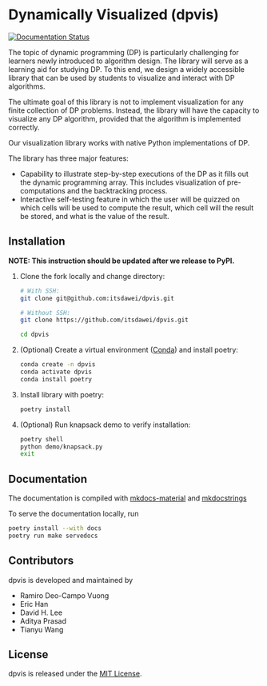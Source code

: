 # Dynamically Visualized (dpvis)

[![Documentation Status](https://readthedocs.org/projects/dpvis/badge/?version=latest)](https://dpvis.readthedocs.io/en/latest/?badge=latest)

The topic of dynamic programming (DP) is particularly challenging for learners
newly introduced to algorithm design. The library will serve as a learning aid
for studying DP. To this end, we design a widely accessible library that can be
used by students to visualize and interact with DP algorithms.

The ultimate goal of this library is not to implement visualization for any
finite collection of DP problems.
Instead, the library will have the capacity to visualize any DP algorithm,
provided that the algorithm is implemented correctly.

Our visualization library works with native Python implementations of DP.

The library has three major features:

- Capability to illustrate step-by-step executions of the DP as it fills out
  the dynamic programming array. This includes visualization of pre-computations
  and the backtracking process.
- Interactive self-testing feature in which the user will be quizzed on which
  cells will be used to compute the result, which cell will the result be
  stored, and what is the value of the result.

## Installation

**NOTE: This instruction should be updated after we release to PyPI.**

1. Clone the fork locally and change directory:

   ```bash
   # With SSH:
   git clone git@github.com:itsdawei/dpvis.git

   # Without SSH:
   git clone https://github.com/itsdawei/dpvis.git

   cd dpvis
   ```

1. (Optional) Create a virtual environment
   ([Conda](https://docs.conda.io/projects/miniconda/en/latest/)) and install
   poetry:

   ```bash
   conda create -n dpvis
   conda activate dpvis
   conda install poetry
   ```

1. Install library with poetry:

   ```bash
   poetry install
   ```

1. (Optional) Run knapsack demo to verify installation:

   ```bash
   poetry shell
   python demo/knapsack.py
   exit
   ```

## Documentation

The documentation is compiled with
[mkdocs-material](https://squidfunk.github.io/mkdocs-material/) and
[mkdocstrings](https://mkdocstrings.github.io/)

To serve the documentation locally, run

```bash
poetry install --with docs
poetry run make servedocs
```

## Contributors

dpvis is developed and maintained by

- Ramiro Deo-Campo Vuong
- Eric Han
- David H. Lee
- Aditya Prasad
- Tianyu Wang

## License

dpvis is released under the
[MIT License](https://github.com/itsdawei/dpvis/blob/main/LICENSE).
